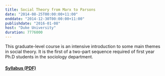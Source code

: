 ```yaml
---
title: Social Theory from Marx to Parsons
date: "2014-08-25T00:00:00+11:00"
enddate: "2014-12-30T00:00:00+11:00"
publishdate: "2016-01-08"
host: "Duke University"
duration: 7776000
---
```


This graduate-level course is an intensive introduction to some
main themes in social theory. It is the first of a two-part sequence
required of first year Ph.D students in the sociology department.

#### [Syllabus (PDF)](http://www.kieranhealy.org/files/teaching/gradtheory.pdf) 

